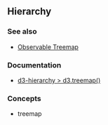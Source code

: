 ## Hierarchy

### See also
- <a href="https://observablehq.com/@d3/treemap">Observable Treemap</a>

### Documentation
- <a href="https://observablehq.com/@d3/treemap">d3-hierarchy > d3.treemap()</a> 

### Concepts
- treemap